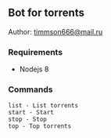 ## Bot for torrents
Author: [timmson666@mail.ru](mailto:timmson666@mail.ru)

### Requirements

 * Nodejs 8
 
### Commands
```
list - List torrents
start - Start
stop - Stop
top - Top torrents
```